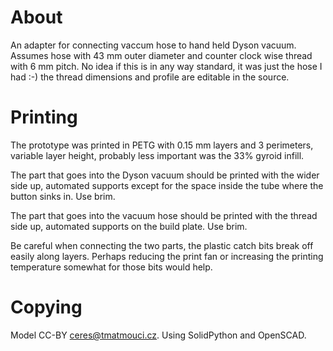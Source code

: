 # About

An adapter for connecting vaccum hose to hand held Dyson vacuum.
Assumes hose with 43 mm outer diameter and counter clock wise
thread with 6 mm pitch. No idea if this is in any way
standard, it was just the hose I had :-) the thread
dimensions and profile are editable in the source.

# Printing

The prototype was printed in PETG with 0.15 mm layers and 3 perimeters,
variable layer height, probably less important was the 33% gyroid infill.

The part that goes into the Dyson vacuum should be printed with the wider
side up, automated supports except for the space inside the tube where
the button sinks in. Use brim.

The part that goes into the vacuum hose should be printed with the thread
side up, automated supports on the build plate. Use brim.

Be careful when connecting the two parts, the plastic catch bits break
off easily along layers. Perhaps reducing the print fan or increasing
the printing temperature somewhat for those bits would help.

# Copying

Model CC-BY ceres@tmatmouci.cz.
Using SolidPython and OpenSCAD.

